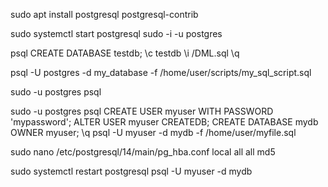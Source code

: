 sudo apt install postgresql postgresql-contrib

sudo systemctl start postgresql
sudo -i -u postgres

psql
CREATE DATABASE testdb;
\c testdb
\i /DML.sql
\q


psql -U postgres -d my_database -f /home/user/scripts/my_sql_script.sql

sudo -u postgres psql


sudo -u postgres psql
CREATE USER myuser WITH PASSWORD 'mypassword';
ALTER USER myuser CREATEDB;
CREATE DATABASE mydb OWNER myuser;
\q
psql -U myuser -d mydb -f /home/user/myfile.sql



sudo nano /etc/postgresql/14/main/pg_hba.conf
local   all             all                                     md5

sudo systemctl restart postgresql
psql -U myuser -d mydb
